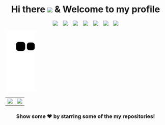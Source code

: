 <div align='center'>
  <h1>Hi there <img src="https://raw.githubusercontent.com/iampavangandhi/iampavangandhi/master/gifs/Hi.gif" width="35"> & Welcome to my profile</h1>
  
  <div>
    <img height='25px' src="https://img.shields.io/badge/HTML-242938?logo=html5&labelColor=81A9FE&logoColor=FFF">
    &nbsp;&nbsp;
    <img height='25px' src="https://img.shields.io/badge/CSS-242938?logo=css3&labelColor=81A9FE&logoColor=FFF">
    &nbsp;&nbsp;
    <img height='25px' src="https://img.shields.io/badge/JavaScript-242938?logo=javascript&labelColor=81A9FE&logoColor=FFF">
    &nbsp;&nbsp;
    <img height='25px' src="https://img.shields.io/badge/React-242938?logo=react&labelColor=81A9FE&logoColor=FFF">
    &nbsp;&nbsp;
    <img height='25px' src="https://img.shields.io/badge/AWS-242938?logo=amazon&labelColor=81A9FE&logoColor=FFF">
    &nbsp;&nbsp;
    <img height='25px' src="https://img.shields.io/badge/Python-242938?logo=python&labelColor=81A9FE&logoColor=FFF">
    &nbsp;&nbsp;
    <img height='25px' src="https://img.shields.io/badge/MariaDB-242938?logo=mariadb&labelColor=81A9FE&logoColor=FFF">
  </div>
</div>

![Snake animation](https://github.com/ArthurVBS/ArthurVBS/blob/output/github-contribution-grid-snake.svg)

<table align='center'>
  <tr>
    <td width='50%' align='center'><img height='200px' src="https://github-readme-stats.vercel.app/api?username=ArthurVBS&hide_border=true&show_icons=true&count_private=true&theme=blueberry"></td>
    <td width='50%' align='center'><img height='200px' src="https://github-readme-stats.vercel.app/api/top-langs/?username=ArthurVBS&hide_border=true&layout=compact&theme=blueberry"></td>
  </tr>
</table>

<div align="center">
  <h3>Show some ❤️ by starring some of the my repositories!</h3>
</div>
